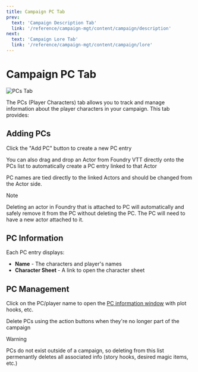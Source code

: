 ```yaml
---
title: Campaign PC Tab
prev: 
  text: 'Campaign Description Tab'
  link: '/reference/campaign-mgt/content/campaign/description'
next: 
  text: 'Campaign Lore Tab'
  link: '/reference/campaign-mgt/content/campaign/lore'
---
```

# Campaign PC Tab
![PCs Tab](/assets/images/pcs-tab.webp)

The PCs (Player Characters) tab allows you to track and manage information about the player characters in your campaign. This tab provides:

## Adding PCs
Click the "Add PC" button to create a new PC entry

You can also drag and drop an Actor from Foundry VTT directly onto the PCs list to automatically create a PC entry linked to that Actor

PC names are tied directly to the linked Actors and should be changed from the Actor side.

> [!NOTE]
> Deleting an actor in Foundry that is attached to PC will automatically and safely remove it from the PC without deleting the PC.  The PC will need to have a new actor attached to it.

## PC Information
Each PC entry displays:
- **Name** - The characters and player's names 
- **Character Sheet** - A link to open the character sheet

## PC Management
Click on the PC/player name to open the [PC information window](/reference/world-building/content/pc) with plot hooks, etc.

Delete PCs using the action buttons when they're no longer part of the campaign 

> [!WARNING]
> PCs do not exist outside of a campaign, so deleting from this list permenantly deletes all associated info (story hooks, desired magic items, etc.)
